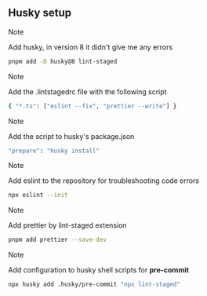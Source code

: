 ## Husky setup

> [!NOTE]
> Add husky, in version 8 it didn't give me any errors

```bash
pnpm add -D husky@8 lint-staged
```

> [!NOTE]
> Add the .lintstagedrc file with the following script
```bash
{ "*.ts": ["eslint --fix", "prettier --write"] }
```

> [!NOTE]
> Add the script to husky's package.json
```bash
"prepare": "husky install"
```

> [!NOTE]
> Add eslint to the repository for troubleshooting code errors

```bash
npx eslint --init
```

>[!NOTE]
> Add prettier by lint-staged extension

```bash
pnpm add prettier --save-dev
```

>[!NOTE]
> Add configuration to husky shell scripts for **pre-commit**

```bash
npx husky add .husky/pre-commit "npx lint-staged"
```
